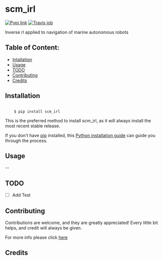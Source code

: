 # scm_irl


[![Pypi link](https://img.shields.io/pypi/v/scm_irl.svg)](https://pypi.python.org/pypi/scm_irl)
[![Travis job](https://img.shields.io/travis/esquivelrs/scm_irl.svg)](https://travis-ci.org/esquivelrs/scm_irl)




Inverse rl applied to navigation of marine autonomous robots

## Table of Content:

- [Intallation](#installation)
- [Usage](#usage)
- [TODO](#todo)
- [Contributing](#contributing)
- [Credits](#credits)

## Installation


```batch

    $ pip install scm_irl
```

This is the preferred method to install scm_irl, as it will always
install the most recent stable release.

If you don't have [pip](https://pip.pypa.io) installed, this 
[Python installation guide](http://docs.python-guide.org/en/latest/starting/installation/) 
can guide you through the process.

## Usage

--


## TODO

- [ ] Add Test


## Contributing

Contributions are welcome, and they are greatly appreciated! Every
little bit helps, and credit will always be given.

For more info please click [here](./CONTRIBUTING.md)


## Credits



